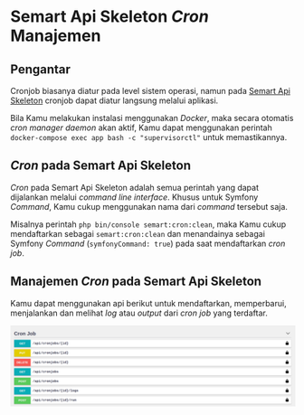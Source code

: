 # Semart Api Skeleton *Cron* Manajemen

## Pengantar

Cronjob biasanya diatur pada level sistem operasi, namun pada [Semart Api Skeleton](https://github.com/KejawenLab/SemartApiSkeleton) cronjob dapat diatur langsung melalui aplikasi.

Bila Kamu melakukan instalasi menggunakan *Docker*, maka secara otomatis *cron manager daemon* akan aktif, Kamu dapat menggunakan perintah `docker-compose exec app bash -c "supervisorctl"` untuk memastikannya.

## *Cron* pada Semart Api Skeleton

*Cron* pada Semart Api Skeleton adalah semua perintah yang dapat dijalankan melalui *command line interface*. Khusus untuk Symfony *Command*, Kamu cukup menggunakan nama dari *command* tersebut saja.

Misalnya perintah `php bin/console semart:cron:clean`, maka Kamu cukup mendaftarkan sebagai `semart:cron:clean` dan menandainya sebagai Symfony *Command* (`symfonyCommand: true`) pada saat mendaftarkan *cron job*.

## Manajemen *Cron* pada Semart Api Skeleton

Kamu dapat menggunakan api berikut untuk mendaftarkan, memperbarui, menjalankan dan melihat *log* atau *output* dari *cron job* yang terdaftar.

![Cron](assets/cron.png)
